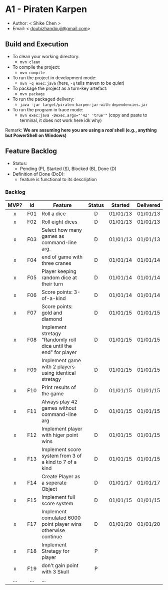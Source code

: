 # A1 - Piraten Karpen

  * Author: < Shike Chen >
  * Email: < doubizhandouji@gmail.com>

## Build and Execution

  * To clean your working directory:
    * `mvn clean`
  * To compile the project:
    * `mvn compile`
  * To run the project in development mode:
    * `mvn -q exec:java` (here, `-q` tells maven to be _quiet_)
  * To package the project as a turn-key artefact:
    * `mvn package`
  * To run the packaged delivery:
    * `java -jar target/piraten-karpen-jar-with-dependencies.jar`
  * To run the program in trace mode:
    * `mvn exec:java -Dexec.args="'42' 'true'"` (copy and paste to terminal, it does not work here idk why)

Remark: **We are assuming here you are using a _real_ shell (e.g., anything but PowerShell on Windows)**

## Feature Backlog

 * Status: 
   * Pending (P), Started (S), Blocked (B), Done (D)
 * Definition of Done (DoD):
   * feature is functional to its description

### Backlog 

| MVP? | Id  | Feature  | Status  |  Started  | Delivered |
| :-:  |:-:  |---       | :-:     | :-:       | :-:       |
| x   | F01 | Roll a dice |  D | 01/01/13| 01/01/13 |
| x   | F02 | Roll eight dices  |  D | 01/01/13| 01/01/13 |
| x   | F03 | Select how many games as command-line arg.  |  D  | 01/01/13| 01/01/13 |
| x   | F04 | end of game with three cranes | D | 01/01/14| 01/01/14 |
| x   | F05 | Player keeping random dice at their turn | D | 01/01/14| 01/01/14 |
| x   | F06 | Score points: 3-of-a-kind | D | 01/01/14| 01/01/14 |
| x   | F07 | Score points: gold and diamond  | D  | 01/01/15| 01/01/15 |
| x   | F08 | Implement stretagy "Randomly roll dice until the end" for player  |D| 01/01/15| 01/01/15 |
| x   | F09 | Implement game with 2 players using identical stretagy  | D| 01/01/15| 01/01/15 |
| x   | F10 | Print results of the game | D | 01/01/15| 01/01/15 |
| x   | F11 | Always play 42 games without command-line arg | D | 01/01/15| 01/01/15 |
| x   | F12 | Implement player with higer point wins| D | 01/01/15| 01/01/15 |
| x   | F13 | Implement score system from 3 of a kind to 7 of a kind | D | 01/01/15| 01/01/15 |
| x   | F14 | Create Player as a seperate Object | D | 01/01/17| 01/01/17 |
| x   | F15 | Implement full score system| D | 01/01/15| 01/01/15 |
| x   | F17 | Implement comulated 6000 point player wins otherwise continue | D | 01/01/20| 01/01/20 |
| x   | F18 | Implement Stretagy for player | P |  | |
| x   | F19 | don't gain point with 3 Skull | P | | |
| ... | ... | ... |

